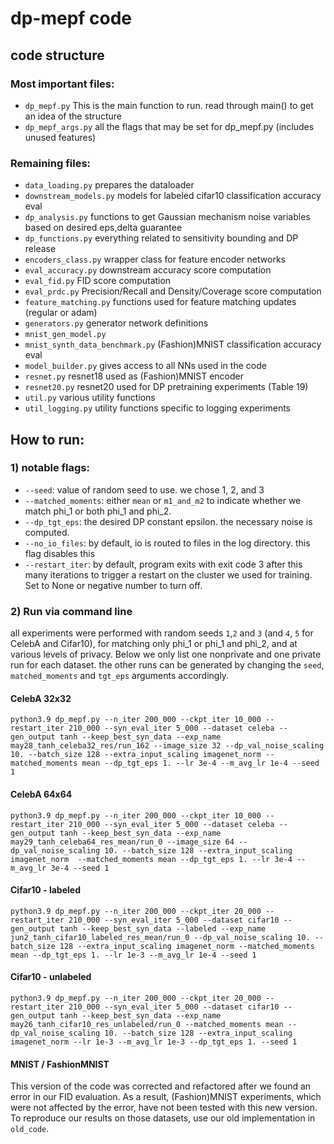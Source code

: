 # dp-mepf code


## code structure

### Most important files:

- `dp_mepf.py` This is the main function to run. read through main() to get an idea of the structure
- `dp_mepf_args.py` all the flags that may be set for dp_mepf.py (includes unused features)


### Remaining files:

- `data_loading.py` prepares the dataloader
- `downstream_models.py` models for labeled cifar10 classification accuracy eval
- `dp_analysis.py` functions to get Gaussian mechanism noise variables based on desired eps,delta guarantee
- `dp_functions.py` everything related to sensitivity bounding and DP release
- `encoders_class.py` wrapper class for feature encoder networks
- `eval_accuracy.py` downstream accuracy score computation
- `eval_fid.py` FID score computation
- `eval_prdc.py` Precision/Recall and Density/Coverage score computation
- `feature_matching.py` functions used for feature matching updates (regular or adam)
- `generators.py` generator network definitions
- `mnist_gen_model.py`
- `mnist_synth_data_benchmark.py` (Fashion)MNIST classification accuracy eval 
- `model_builder.py` gives access to all NNs used in the code
- `resnet.py` resnet18 used as (Fashion)MNIST encoder
- `resnet20.py` resnet20 used for DP pretraining experiments (Table 19)
- `util.py` various utility functions
- `util_logging.py` utility functions specific to logging experiments


## How to run:

### 1) notable flags:
- `--seed`: value of random seed to use. we chose 1, 2, and 3
- `--matched_moments`: either `mean` or `m1_and_m2` to indicate whether we match phi_1 or both phi_1 and phi_2.
- `--dp_tgt_eps`: the desired DP constant epsilon. the necessary noise is computed.
- `--no_io_files`: by default, io is routed to files in the log directory. this flag disables this
- `--restart_iter`: by default, program exits with exit code 3 after this many iterations to trigger a restart on the cluster we used for training. Set to None or negative number to turn off.

### 2) Run via command line

all experiments were performed with random seeds `1`,`2` and `3` (and `4`, `5` for CelebA and Cifar10), for matching only phi_1 or phi_1 and phi_2, and at various levels of privacy.
Below we only list one nonprivate and one private run for each dataset. the other runs can be generated by changing the `seed`, `matched_moments` and `tgt_eps` arguments accordingly.


#### CelebA 32x32
`python3.9 dp_mepf.py --n_iter 200_000 --ckpt_iter 10_000 --restart_iter 210_000 --syn_eval_iter 5_000 --dataset celeba --gen_output tanh --keep_best_syn_data --exp_name may28_tanh_celeba32_res/run_162 --image_size 32 --dp_val_noise_scaling 10. --batch_size 128 --extra_input_scaling imagenet_norm --matched_moments mean --dp_tgt_eps 1. --lr 3e-4 --m_avg_lr 1e-4 --seed 1`

#### CelebA 64x64
`python3.9 dp_mepf.py --n_iter 200_000 --ckpt_iter 10_000 --restart_iter 210_000 --syn_eval_iter 5_000 --dataset celeba --gen_output tanh --keep_best_syn_data --exp_name may29_tanh_celeba64_res_mean/run_0 --image_size 64 --dp_val_noise_scaling 10. --batch_size 128 --extra_input_scaling imagenet_norm  --matched_moments mean --dp_tgt_eps 1. --lr 3e-4 --m_avg_lr 3e-4 --seed 1`

#### Cifar10 - labeled
`python3.9 dp_mepf.py --n_iter 200_000 --ckpt_iter 20_000 --restart_iter 210_000 --syn_eval_iter 5_000 --dataset cifar10 --gen_output tanh --keep_best_syn_data --labeled --exp_name jun2_tanh_cifar10_labeled_res_mean/run_0 --dp_val_noise_scaling 10. --batch_size 128 --extra_input_scaling imagenet_norm --matched_moments mean --dp_tgt_eps 1. --lr 1e-3 --m_avg_lr 1e-4 --seed 1`

#### Cifar10 - unlabeled
`python3.9 dp_mepf.py --n_iter 200_000 --ckpt_iter 20_000 --restart_iter 210_000 --syn_eval_iter 5_000 --dataset cifar10 --gen_output tanh --keep_best_syn_data --exp_name may26_tanh_cifar10_res_unlabeled/run_0 --matched_moments mean --dp_val_noise_scaling 10. --batch_size 128 --extra_input_scaling imagenet_norm --lr 1e-3 --m_avg_lr 1e-3 --dp_tgt_eps 1. --seed 1`

#### MNIST / FashionMNIST
This version of the code was corrected and refactored after we found an error in our FID evaluation. As a result, (Fashion)MNIST experiments, which were not affected by the error, have not been tested with this new version. To reproduce our results on those datasets, use our old implementation in `old_code`. 
